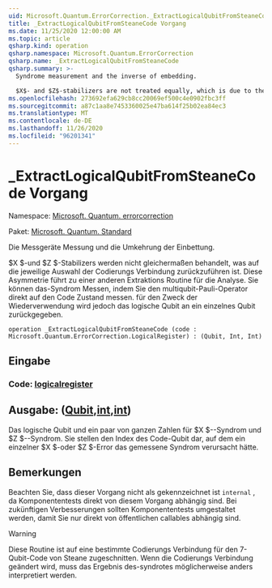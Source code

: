 ```yaml
---
uid: Microsoft.Quantum.ErrorCorrection._ExtractLogicalQubitFromSteaneCode
title: _ExtractLogicalQubitFromSteaneCode Vorgang
ms.date: 11/25/2020 12:00:00 AM
ms.topic: article
qsharp.kind: operation
qsharp.namespace: Microsoft.Quantum.ErrorCorrection
qsharp.name: _ExtractLogicalQubitFromSteaneCode
qsharp.summary: >-
  Syndrome measurement and the inverse of embedding.

  $X$- and $Z$-stabilizers are not treated equally, which is due to the particular choice of the encoding circuit. This asymmetry leads to a different syndrome extraction routine. One could measure the syndrome by measuring multi-qubit Pauli operator directly on the code state, but for the distillation purpose the logical qubit is returned into a single qubit, in course of which the syndrome measurements can be done without further ancillas.
ms.openlocfilehash: 273692efa629cb8cc20069ef500c4e0902fbc3ff
ms.sourcegitcommit: a87c1aa8e7453360025e47ba614f25b02ea84ec3
ms.translationtype: MT
ms.contentlocale: de-DE
ms.lasthandoff: 11/26/2020
ms.locfileid: "96201341"
---
```

# <a name="_extractlogicalqubitfromsteanecode-operation"></a>_ExtractLogicalQubitFromSteaneCode Vorgang

Namespace: [Microsoft. Quantum. errorcorrection](xref:Microsoft.Quantum.ErrorCorrection)

Paket: [Microsoft. Quantum. Standard](https://nuget.org/packages/Microsoft.Quantum.Standard)


Die Messgeräte Messung und die Umkehrung der Einbettung.

$X $-und $Z $-Stabilizers werden nicht gleichermaßen behandelt, was auf die jeweilige Auswahl der Codierungs Verbindung zurückzuführen ist.
Diese Asymmetrie führt zu einer anderen Extraktions Routine für die Analyse.
Sie können das-Syndrom Messen, indem Sie den multiqubit-Pauli-Operator direkt auf den Code Zustand messen. für den Zweck der Wiederverwendung wird jedoch das logische Qubit an ein einzelnes Qubit zurückgegeben.

```qsharp
operation _ExtractLogicalQubitFromSteaneCode (code : Microsoft.Quantum.ErrorCorrection.LogicalRegister) : (Qubit, Int, Int)
```


## <a name="input"></a>Eingabe

### <a name="code--logicalregister"></a>Code: [logicalregister](xref:Microsoft.Quantum.ErrorCorrection.LogicalRegister)





## <a name="output--qubitintint"></a>Ausgabe: ([Qubit](xref:microsoft.quantum.lang-ref.qubit),[int](xref:microsoft.quantum.lang-ref.int),[int](xref:microsoft.quantum.lang-ref.int))

Das logische Qubit und ein paar von ganzen Zahlen für $X $--Syndrom und $Z $--Syndrom.
Sie stellen den Index des Code-Qubit dar, auf dem ein einzelner $X $-oder $Z $-Error das gemessene Syndrom verursacht hätte.

## <a name="remarks"></a>Bemerkungen

Beachten Sie, dass dieser Vorgang nicht als gekennzeichnet ist `internal` , da Komponententests direkt von diesem Vorgang abhängig sind. Bei zukünftigen Verbesserungen sollten Komponententests umgestaltet werden, damit Sie nur direkt von öffentlichen callables abhängig sind.

> [!WARNING]
> Diese Routine ist auf eine bestimmte Codierungs Verbindung für den 7-Qubit-Code von Steane zugeschnitten. Wenn die Codierungs Verbindung geändert wird, muss das Ergebnis des-syndrotes möglicherweise anders interpretiert werden.
